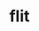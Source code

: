 ---
title: "flit"
layout: cache
categories: [package, v0.18.0]
meta: {"versions": ["2.1.0"], "compilers": ["gcc@=7.5.0"], "oss": ["ubuntu18.04"], "platforms": ["linux"], "targets": ["x86_64"], "stacks": ["e4s", "root"], "num_specs": 1, "num_specs_by_stack": {"root": 1, "e4s": 1}}
spec_details: [{"hash": "syqquitra56exmukx4als5rrascxdagz", "compiler": "gcc@=7.5.0", "versions": ["2.1.0"], "os": "ubuntu18.04", "platform": "linux", "target": "x86_64", "variants": [], "stacks": ["root", "e4s"], "size": "-", "tarball": "https://binaries.spack.io/releases/v0.18.0/build_cache/linux-ubuntu18.04-x86_64/gcc-7.5.0/flit-2.1.0/linux-ubuntu18.04-x86_64-gcc-7.5.0-flit-2.1.0-syqquitra56exmukx4als5rrascxdagz.spack"}]
---